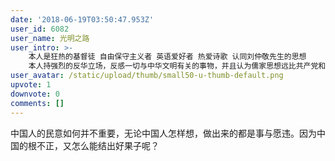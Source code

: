 ```yaml
---
date: '2018-06-19T03:50:47.953Z'
user_id: 6082
user_name: 光明之路
user_intro: >-
    本人是狂热的基督徒 自由保守主义者 英语爱好者 热爱诗歌 认同刘仲敬先生的思想         
    本人持强烈的反华立场，反感一切与中华文明有关的事物，并且认为儒家思想远比共产党和伊斯兰更加邪恶，所以反华不反共
user_avatar: /static/upload/thumb/small50-u-thumb-default.png
upvote: 1
downvote: 0
comments: []
---
```


中国人的民意如何并不重要，无论中国人怎样想，做出来的都是事与愿违。因为中国的根不正，又怎么能结出好果子呢？
